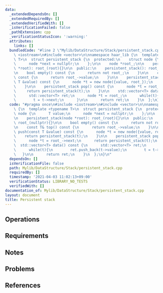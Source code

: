 ```yaml
---
data:
  _extendedDependsOn: []
  _extendedRequiredBy: []
  _extendedVerifiedWith: []
  _isVerificationFailed: false
  _pathExtension: cpp
  _verificationStatusIcon: ':warning:'
  attributes:
    links: []
  bundledCode: "#line 2 \"Mylib/DataStructure/Stack/persistent_stack.cpp\"\n#include\
    \ <iostream>\n#include <vector>\n\nnamespace haar_lib {\n  template <typename\
    \ T>\n  struct persistent_stack {\n  protected:\n    struct node {\n      T value;\n\
    \      node *next = nullptr;\n    };\n\n    node *root_;\n\n    persistent_stack(node\
    \ *root): root_(root){}\n\n  public:\n    persistent_stack(): root_(nullptr){}\n\
    \n    bool empty() const {\n      return not root_;\n    }\n\n    const T& top()\
    \ const {\n      return root_->value;\n    }\n\n    persistent_stack push(const\
    \ T &value) const {\n      node *t = new node({value, root_});\n      return persistent_stack(t);\n\
    \    }\n\n    persistent_stack pop() const {\n      node *t = root_->next;\n \
    \     return persistent_stack(t);\n    }\n\n    std::vector<T> data() const {\n\
    \      std::vector<T> ret;\n      node *t = root_;\n      while(t){\n        ret.push_back(t->value);\n\
    \        t = t->next;\n      }\n\n      return ret;\n    }\n  };\n}\n"
  code: "#pragma once\n#include <iostream>\n#include <vector>\n\nnamespace haar_lib\
    \ {\n  template <typename T>\n  struct persistent_stack {\n  protected:\n    struct\
    \ node {\n      T value;\n      node *next = nullptr;\n    };\n\n    node *root_;\n\
    \n    persistent_stack(node *root): root_(root){}\n\n  public:\n    persistent_stack():\
    \ root_(nullptr){}\n\n    bool empty() const {\n      return not root_;\n    }\n\
    \n    const T& top() const {\n      return root_->value;\n    }\n\n    persistent_stack\
    \ push(const T &value) const {\n      node *t = new node({value, root_});\n  \
    \    return persistent_stack(t);\n    }\n\n    persistent_stack pop() const {\n\
    \      node *t = root_->next;\n      return persistent_stack(t);\n    }\n\n  \
    \  std::vector<T> data() const {\n      std::vector<T> ret;\n      node *t = root_;\n\
    \      while(t){\n        ret.push_back(t->value);\n        t = t->next;\n   \
    \   }\n\n      return ret;\n    }\n  };\n}\n"
  dependsOn: []
  isVerificationFile: false
  path: Mylib/DataStructure/Stack/persistent_stack.cpp
  requiredBy: []
  timestamp: '2021-04-03 11:02:13+09:00'
  verificationStatus: LIBRARY_NO_TESTS
  verifiedWith: []
documentation_of: Mylib/DataStructure/Stack/persistent_stack.cpp
layout: document
title: Persistent stack
---
```


## Operations

## Requirements

## Notes

## Problems

## References
